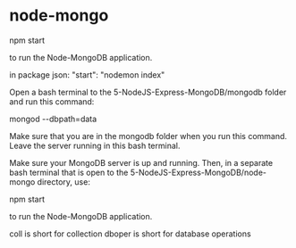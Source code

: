 # node-mongo

npm start 

to run the Node-MongoDB application. 


in package json:
"start": "nodemon index"

 Open a bash terminal to the 5-NodeJS-Express-MongoDB/mongodb folder and run this command:

mongod --dbpath=data

Make sure that you are in the mongodb folder when you run this command. Leave the server running in this bash terminal. 


Make sure your MongoDB server is up and running. 
Then, in a separate bash terminal that is open to the 5-NodeJS-Express-MongoDB/node-mongo directory, use:

npm start 

to run the Node-MongoDB application. 



coll is short for collection
dboper is short for database operations